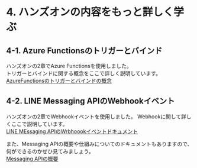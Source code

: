 # 4. ハンズオンの内容をもっと詳しく学ぶ
## 4-1. Azure Functionsのトリガーとバインド  
ハンズオンの2章でAzure Functionsを使用しました。  
トリガーとバインドに関する概念をここで詳しく説明しています。  
[AzureFunctionsのトリガーとバインドの概念](https://learn.microsoft.com/ja-jp/azure/azure-functions/functions-triggers-bindings?tabs=csharp)


## 4-2. LINE Messaging APIのWebhookイベント  
ハンズオンの2章でWebhookイベントを使用しました。
Webhookに関して詳しくここで説明しています。  
[LINE MEssaging APIのWrbhoookイベントドキュメント](https://developers.line.biz/ja/reference/messaging-api/)

また、Messaging APIの概要や仕組みについてのドキュメントもありますので、何ができるのかぜひ見てみましょう。  
[Messaging APIの概要](https://developers.line.biz/ja/docs/messaging-api/overview/)


